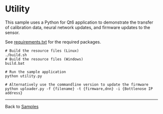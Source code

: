 # Utility

This sample uses a Python for Qt6 application to demonstrate the transfer
of calibration data, neural network updates, and firmware updates to the sensor.

See [requirements.txt](./requirements.txt) for the required packages. 

```
# Build the resource files (Linux)
./build.sh
# Build the resource files (Windows)
build.bat

# Run the sample application
python utility.py

# Alternatively use the commandline version to update the firmware
python uploader.py -f {filename} -t {firmware,dnn} -i {Bottlenose IP address}
```

----
Back to [Samples](../README.md)